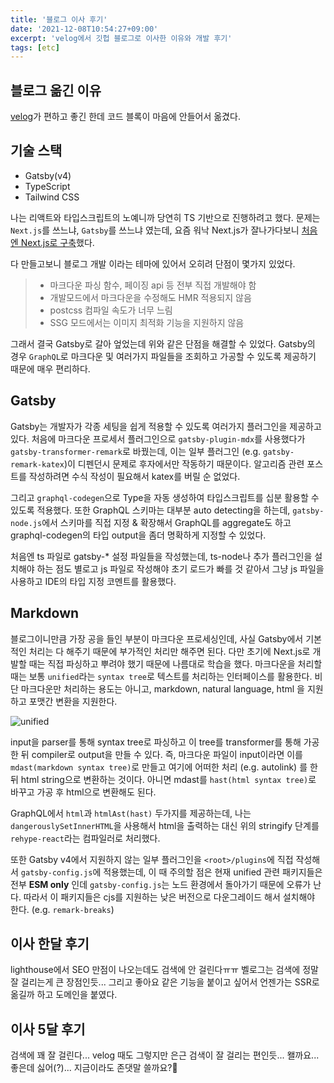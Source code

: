 ```yaml
---
title: '블로그 이사 후기'
date: '2021-12-08T10:54:27+09:00'
excerpt: 'velog에서 깃헙 블로그로 이사한 이유와 개발 후기'
tags: [etc]
---
```


## 블로그 옮긴 이유

[velog](https://velog.io/@yrnana)가 편하고 좋긴 한데 코드 블록이 마음에 안들어서 옮겼다.

## 기술 스택

- Gatsby(v4)
- TypeScript
- Tailwind CSS

나는 리액트와 타입스크립트의 노예니까 당연히 TS 기반으로 진행하려고 했다. 문제는 `Next.js`를 쓰느냐, `Gatsby`를 쓰느냐 였는데, 요즘 워낙 Next.js가 잘나가다보니 [처음엔 Next.js로 구축](https://github.com/yrnana/yrnana.github.io/tree/v2)했다.

다 만들고보니 블로그 개발 이라는 테마에 있어서 오히려 단점이 몇가지 있었다.

> - 마크다운 파싱 함수, 페이징 api 등 전부 직접 개발해야 함
> - 개발모드에서 마크다운을 수정해도 HMR 적용되지 않음
> - postcss 컴파일 속도가 너무 느림
> - SSG 모드에서는 이미지 최적화 기능을 지원하지 않음

그래서 결국 Gatsby로 갈아 엎었는데 위와 같은 단점을 해결할 수 있었다. Gatsby의 경우 `GraphQL`로 마크다운 및 여러가지 파일들을 조회하고 가공할 수 있도록 제공하기 때문에 매우 편리하다.

## Gatsby

Gatsby는 개발자가 각종 세팅을 쉽게 적용할 수 있도록 여러가지 플러그인을 제공하고 있다. 처음에 마크다운 프로세서 플러그인으로 `gatsby-plugin-mdx`를 사용했다가 `gatsby-transformer-remark`로 바꿨는데, 이는 일부 플러그인 (e.g. `gatsby-remark-katex`)이 디펜던시 문제로 후자에서만 작동하기 때문이다. 알고리즘 관련 포스트를 작성하려면 수식 작성이 필요해서 katex를 버릴 순 없었다.

그리고 `graphql-codegen`으로 Type을 자동 생성하여 타입스크립트를 십분 활용할 수 있도록 적용했다. 또한 GraphQL 스키마는 대부분 auto detecting을 하는데, `gatsby-node.js`에서 스키마를 직접 지정 & 확장해서 GraphQL를 aggregate도 하고 graphql-codegen의 타입 output을 좀더 명확하게 지정할 수 있었다.

처음엔 ts 파일로 gatsby-\* 설정 파일들을 작성했는데, ts-node나 추가 플러그인을 설치해야 하는 점도 별로고 js 파일로 작성해야 초기 로드가 빠를 것 같아서 그냥 js 파일을 사용하고 IDE의 타입 지정 코멘트를 활용했다.

## Markdown

블로그이니만큼 가장 공을 들인 부분이 마크다운 프로세싱인데, 사실 Gatsby에서 기본적인 처리는 다 해주기 때문에 부가적인 처리만 해주면 된다. 다만 초기에 Next.js로 개발할 때는 직접 파싱하고 뿌려야 했기 때문에 나름대로 학습을 했다. 마크다운을 처리할때는 보통 `unified`라는 `syntax tree`로 텍스트를 처리하는 인터페이스를 활용한다. 비단 마크다운만 처리하는 용도는 아니고, markdown, natural language, html 을 지원하고 포맷간 변환을 지원한다.

![unified](~/assets/unified.png)

input을 parser를 통해 syntax tree로 파싱하고 이 tree를 transformer를 통해 가공한 뒤 compiler로 output을 만들 수 있다. 즉, 마크다운 파일이 input이라면 이를 `mdast(markdown syntax tree)`로 만들고 여기에 어떠한 처리 (e.g. autolink) 를 한 뒤 html string으로 변환하는 것이다. 아니면 mdast를 `hast(html syntax tree)`로 바꾸고 가공 후 html으로 변환해도 된다.

GraphQL에서 `html`과 `htmlAst(hast)` 두가지를 제공하는데, 나는 `dangerouslySetInnerHTML`을 사용해서 html을 출력하는 대신 위의 stringify 단계를 `rehype-react`라는 컴파일러로 처리했다.

또한 Gatsby v4에서 지원하지 않는 일부 플러그인을 `<root>/plugins`에 직접 작성해서 `gatsby-config.js`에 적용했는데, 이 때 주의할 점은 현재 unified 관련 패키지들은 전부 **ESM only** 인데 `gatsby-config.js`는 노드 환경에서 돌아가기 때문에 오류가 난다. 따라서 이 패키지들은 cjs를 지원하는 낮은 버전으로 다운그레이드 해서 설치해야 한다. (e.g. `remark-breaks`)

## 이사 한달 후기

lighthouse에서 SEO 만점이 나오는데도 검색에 안 걸린다ㅠㅠ
벨로그는 검색에 정말 잘 걸리는게 큰 장점인듯...
그리고 좋아요 같은 기능을 붙이고 싶어서 언젠가는 SSR로 옮길까 하고 도메인을 붙였다.

## 이사 5달 후기

검색에 꽤 잘 걸린다... velog 때도 그렇지만 은근 검색이 잘 걸리는 편인듯... 왤까요... 좋은데 싫어(?)... 지금이라도 존댓말 쓸까요?🥺